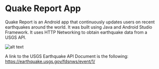 Quake Report App
===================================

Quake Report is an Android app that continuously updates users on recent earthquakes around the world. It was built using Java and Android Studio Framework. It uses HTTP Networking to obtain earthquake data from a USGS API.


![alt text](https://github.com/SteveArias/QuakeReport/QuakeReport1.png)


A link to the USGS Earthquake API Document is the following: https://earthquake.usgs.gov/fdsnws/event/1/

